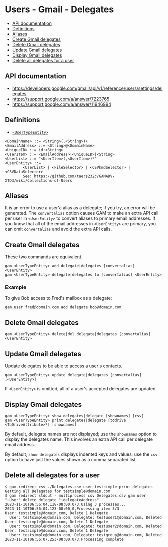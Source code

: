 # Users - Gmail - Delegates
- [API documentation](#api-documentation)
- [Definitions](#definitions)
- [Aliases](#aliases)
- [Create Gmail delegates](#create-gmail-delegates)
- [Delete Gmail delegates](#delete-gmail-delegates)
- [Update Gmail delegates](#update-gmail-delegates)
- [Display Gmail delegates](#display-gmail-delegates)
- [Delete all delegates for a user](#delete-all-delegates-for-a-user)

## API documentation
* https://developers.google.com/gmail/api/v1/reference/users/settings/delegates
* https://support.google.com/a/answer/7223765
* https://support.google.com/a/answer/11946994

## Definitions
* [`<UserTypeEntity>`](Collections-of-Users)

```
<DomainName> ::= <String>(.<String>)+
<EmailAddress> ::= <String>@<DomainName>
<UniqueID> ::= id:<String>
<UserItem> ::= <EmailAddress>|<UniqueID>|<String>
<UserList> ::= "<UserItem>(,<UserItem>)*"
<UserEntity> ::=
        <UserList> | <FileSelector> | <CSVkmdSelector> | <CSVDataSelector>
        See: https://github.com/taers232c/GAMADV-XTD3/wiki/Collections-of-Users
```
## Aliases

It is an error to use a user'a alias as a delegate; if you try, an error will be generated.
The `convertalias` option causes GAM to make an extra API call per user in `<UserEntity>`
to convert aliases to primary email addresses. If you know that all of the email addresses
in `<UserEntity>` are primary, you can omit `convertalias` and avoid the extra API calls.

## Create Gmail delegates
These two commands are equivalent.
```
gam <UserTypeEntity> add delegate|delegates [convertalias] <UserEntity>
gam <UserTypeEntity> delegate|delegates to [convertalias] <UserEntity>
```
### Example

To give Bob access to Fred's mailbox as a delegate:

```
gam user fred@domain.com add delegate bob@domain.com
```

## Delete Gmail delegates
```
gam <UserTypeEntity> delete|del delegate|delegates [convertalias] <UserEntity>
```
## Update Gmail delegates
Update delegates to be able to access a user's contacts.
```
gam <UserTypeEntity> update delegate|delegates [convertalias] [<UserEntity>]
```
If `<UserEntity>` is omitted, all of a user's accepted delegates are updated.

## Display Gmail delegates
```
gam <UserTypeEntity> show delegates|delegate [shownames] [csv]
gam <UserTypeEntity> print delegates|delegate [todrive <ToDriveAttribute>*] [shownames]
```
By default, delegate names are not displayed; use the `shownames` option to display the delegates name.
This involves an extra API call per delegate email address.

By default, `show delegates` displays indented keys and values; use the `csv` option to have just the values
shown as a comma separated list.

## Delete all delegates for a user
```
$ gam redirect csv ./Delegates.csv user testsimple print delegates
Getting all Delegates for testsimple@domain.com
$ gam redirect stdout - multiprocess csv Delegates.csv gam user "~User" delete delegate "~delegateAddress"
2023-11-10T06:56:04.118-08:00,0/3,Using 3 processes...
2023-11-10T06:56:04.123-08:00,0,Processing item 3/3
User: testsimple@domain.com, Delete 1 Delegate
  User: testsimple@domain.com, Delegate: testuser1@domain.com, Deleted
User: testsimple@domain.com, Delete 1 Delegate
  User: testsimple@domain.com, Delegate: testuser2@domain.com, Deleted
User: testsimple@domain.com, Delete 1 Delegate
  User: testsimple@domain.com, Delegate: testgroup@domain.com, Deleted
2023-11-10T06:56:07.253-08:00,0/3,Processing complete
```
